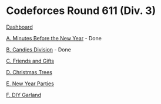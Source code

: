 # Codeforces Round 611 (Div. 3)

[Dashboard](https://codeforces.com/contest/1283)

[A. Minutes Before the New Year](https://codeforces.com/contest/1283/problem/A) - Done

[B. Candies Division](https://codeforces.com/contest/1283/problem/B) - Done

[C. Friends and Gifts](https://codeforces.com/contest/1283/problem/C)

[D. Christmas Trees](https://codeforces.com/contest/1283/problem/D)

[E. New Year Parties](https://codeforces.com/contest/1283/problem/E)

[F. DIY Garland](https://codeforces.com/contest/1283/problem/F)
